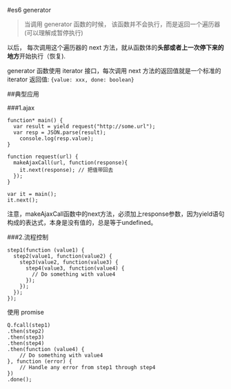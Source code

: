 #es6 generator
> 当调用 generator 函数的时候， 该函数并不会执行，而是返回一个遍历器(可以理解成暂停执行)

以后， 每次调用这个遍历器的 next 方法，就从函数体的**头部或者上一次停下来的地方**开始执行（恢复).

generator 函数使用 iterator 接口，每次调用 next 方法的返回值就是一个标准的 iterator 返回值: `{value: xxx, done: boolean}`


##典型应用

###1.ajax
```
function* main() {
  var result = yield request("http://some.url");
  var resp = JSON.parse(result);
    console.log(resp.value);
}

function request(url) {
  makeAjaxCall(url, function(response){
    it.next(response); // 把值带回去
  });
}

var it = main();
it.next();
```

注意，makeAjaxCall函数中的next方法，必须加上response参数，因为yield语句构成的表达式，本身是没有值的，总是等于undefined。

###2.流程控制

```
step1(function (value1) {
  step2(value1, function(value2) {
    step3(value2, function(value3) {
      step4(value3, function(value4) {
        // Do something with value4
      });
    });
  });
});
```

使用 promise

```
Q.fcall(step1)
.then(step2)
.then(step3)
.then(step4)
.then(function (value4) {
    // Do something with value4
}, function (error) {
    // Handle any error from step1 through step4
})
.done();
```







